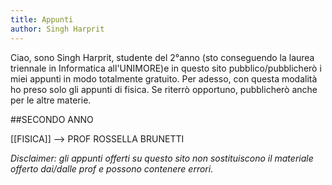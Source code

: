 ```yaml
---
title: Appunti 
author: Singh Harprit
---
```



Ciao, sono Singh Harprit, studente del 2°anno (sto conseguendo la laurea triennale in Informatica all'UNIMORE)e in questo sito pubblico/pubblicherò i miei appunti in modo totalmente gratuito. Per adesso,  con questa modalità ho preso solo gli appunti di fisica. Se riterrò opportuno, pubblicherò anche per le altre materie. 

##SECONDO ANNO

[[FISICA]] --> PROF ROSSELLA BRUNETTI



_Disclaimer: gli appunti offerti su questo sito non sostituiscono il materiale offerto dai/dalle prof e possono contenere errori._


